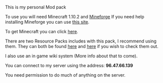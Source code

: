 This is my personal Mod pack

To use you will need Minecraft 1.10.2 and [Mineforge](http://files.minecraftforge.net/maven/net/minecraftforge/forge/index_1.10.2.html#Downloads) 
If you need help installing Mineforge you can use [this site](http://www.wikihow.com/Install-Minecraft-Forge). 

To get Minecraft you can click [here](http://www.wikihow.com/Download-Minecraft).

There are two Resource Packs includes with this pack, I recommend using them. They can both be found [here](https://mods.curse.com/texture-packs/minecraft/equanimity-32x) and [here](http://f32.me/) if you wish to check them out.

I also use an in game wiki system (More info about that to come).

You can connect to my server using the address: **96.47.66.139**  

You need permission to do much of anything on the server.




